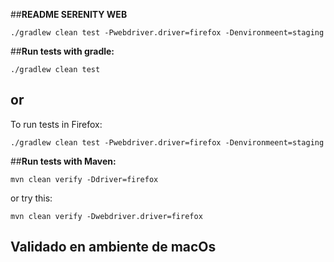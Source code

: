 
##**README SERENITY WEB**
```
./gradlew clean test -Pwebdriver.driver=firefox -Denvironmeent=staging
```
##**Run tests with gradle:**

```
./gradlew clean test
```
## or 

To run tests in Firefox:

```
./gradlew clean test -Pwebdriver.driver=firefox -Denvironmeent=staging
```

##**Run tests with Maven:**

```
mvn clean verify -Ddriver=firefox
```
or try this:

```
mvn clean verify -Dwebdriver.driver=firefox
```

## Validado en ambiente de macOs